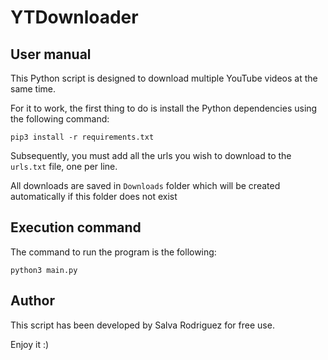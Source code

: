 # YTDownloader
    
## User manual
This Python script is designed to download multiple YouTube videos at the same time.

For it to work, the first thing to do is install the Python dependencies using the following command:


```
pip3 install -r requirements.txt
```

Subsequently, you must add all the urls you wish to download to the `urls.txt` file, one per line.

All downloads are saved in `Downloads` folder which will be created automatically if this folder does not exist

## Execution command
The command to run the program is the following:

```
python3 main.py
```

## Author
This script has been developed by Salva Rodriguez for free use.

Enjoy it :)